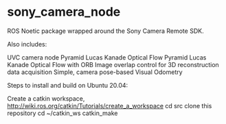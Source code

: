 # sony_camera_node
ROS Noetic package wrapped around the Sony Camera Remote SDK.

Also includes:

UVC camera node
Pyramid Lucas Kanade Optical Flow
Pyramid Lucas Kanade Optical Flow with ORB
Image overlap control for 3D reconstruction data acquisition
Simple, camera pose-based Visual Odometry

Steps to install and build on Ubuntu 20.04:

Create a catkin workspace, http://wiki.ros.org/catkin/Tutorials/create_a_workspace
cd src
clone this repository
cd ~/catkin_ws
catkin_make
